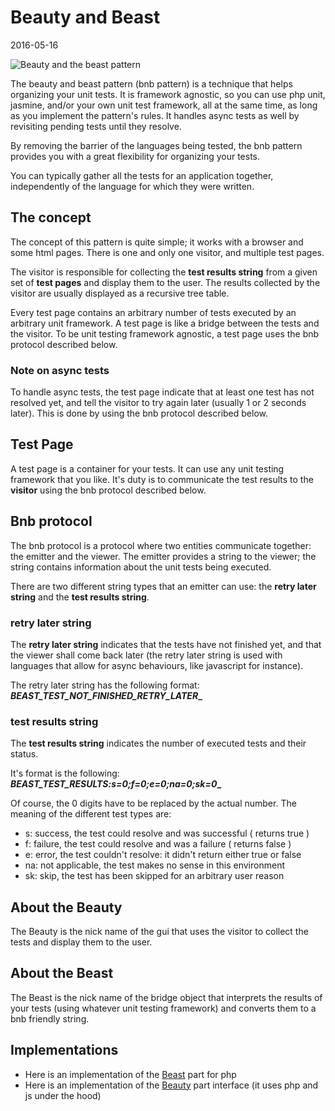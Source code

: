Beauty and Beast
======================
2016-05-16



![Beauty and the beast pattern](http://s19.postimg.org/i3xqkk86b/bnb_pattern.jpg)

The beauty and beast pattern (bnb pattern) is a technique that helps organizing your unit tests.
It is framework agnostic, so you can use php unit, jasmine, and/or your own unit test framework, all at the same time,
as long as you implement the pattern's rules.
It handles async tests as well by revisiting pending tests until they resolve.


By removing the barrier of the languages being tested, the bnb pattern provides you with a great flexibility 
for organizing your tests.
 
You can typically gather all the tests for an application together, independently of the language for which they were written.




The concept
--------------

The concept of this pattern is quite simple; it works with a browser and some html pages.
There is one and only one visitor, and multiple test pages.

The visitor is responsible for collecting the **test results string** from a given set of **test pages** and display
them to the user.
The results collected by the visitor are usually displayed as a recursive tree table.


Every test page contains an arbitrary number of tests executed by an arbitrary unit framework.
A test page is like a bridge between the tests and the visitor.
To be unit testing framework agnostic, a test page uses the bnb protocol described below.



### Note on async tests

To handle async tests, the test page indicate that at least one test has not resolved yet, and tell the
visitor to try again later (usually 1 or 2 seconds later).
This is done by using the bnb protocol described below.


Test Page
------------

A test page is a container for your tests.
It can use any unit testing framework that you like.
It's duty is to communicate the test results to the **visitor** using the bnb protocol described below.



Bnb protocol
-----------------

The bnb protocol is a protocol where two entities communicate together: the emitter and the viewer.
The emitter provides a string to the viewer; the string contains information about the unit tests being executed.

There are two different string types that an emitter can use: the **retry later string** and the **test results string**.


### retry later string

The **retry later string** indicates that the tests have not finished yet, and that the 
viewer shall come back later (the retry later string is used with languages 
that allow for async behaviours, like javascript for instance).
                        
The retry later string has the following format: **_BEAST_TEST_NOT_FINISHED_RETRY_LATER__**
                        
### test results string                        
The **test results string** indicates the number of executed tests and their status.

It's format is the following: **_BEAST_TEST_RESULTS:s=0;f=0;e=0;na=0;sk=0__**

Of course, the 0 digits have to be replaced by the actual number.
The meaning of the different test types are:
                
- s: success, the test could resolve and was successful ( returns true )
- f: failure, the test could resolve and was a failure ( returns false )
- e: error, the test couldn't resolve: it didn't return either true or false 
- na: not applicable, the test makes no sense in this environment
- sk: skip, the test has been skipped for an arbitrary user reason






About the Beauty
--------------------

The Beauty is the nick name of the gui that uses the visitor to collect the tests and display them to the user.


About the Beast
--------------------

The Beast is the nick name of the bridge object that interprets the results of your tests (using whatever unit testing framework)
and converts them to a bnb friendly string.






Implementations
-------------------

- Here is an implementation of the [Beast](https://github.com/lingtalfi/PhpBeast) part for php
- Here is an implementation of the [Beauty](https://github.com/lingtalfi/Beauty) part interface (it uses php and js under the hood)



